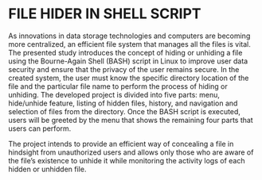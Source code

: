 # FILE HIDER IN SHELL SCRIPT

As innovations in data storage technologies and computers are becoming more centralized, an efficient file system that manages all the files is vital. The presented study introduces the concept of hiding or unhiding a file using the Bourne-Again Shell (BASH) script in Linux to improve user data security and ensure that the privacy of the user remains secure. In the created system, the user must know the specific directory location of the file and the particular file name to perform the process of hiding or unhiding. The developed project is divided into five parts: menu, hide/unhide feature, listing of hidden files, history, and navigation and selection of files from the directory. Once the BASH script is executed, users will be greeted by the menu that shows the remaining four parts that users can perform. 

The project intends to provide an efficient way of concealing a file in hindsight from unauthorized users and allows only those who are aware of the file’s existence to unhide it while monitoring the activity logs of each hidden or unhidden file.
